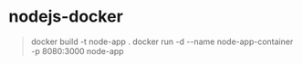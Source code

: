 # nodejs-docker
 
> docker build -t node-app .
> docker run -d --name node-app-container -p 8080:3000 node-app

